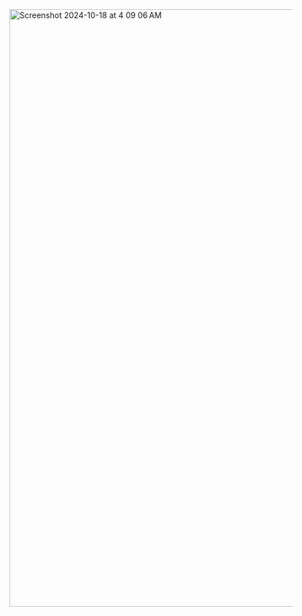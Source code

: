 <img width="1063" alt="Screenshot 2024-10-18 at 4 09 06 AM" src="https://github.com/user-attachments/assets/a451a848-e48f-4623-b8ab-2f105f9eb7ec">
